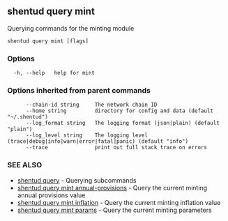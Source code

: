 ## shentud query mint

Querying commands for the minting module

```
shentud query mint [flags]
```

### Options

```
  -h, --help   help for mint
```

### Options inherited from parent commands

```
      --chain-id string     The network chain ID
      --home string         directory for config and data (default "~/.shentud")
      --log_format string   The logging format (json|plain) (default "plain")
      --log_level string    The logging level (trace|debug|info|warn|error|fatal|panic) (default "info")
      --trace               print out full stack trace on errors
```

### SEE ALSO

* [shentud query](shentud_query.md)	 - Querying subcommands
* [shentud query mint annual-provisions](shentud_query_mint_annual-provisions.md)	 - Query the current minting annual provisions value
* [shentud query mint inflation](shentud_query_mint_inflation.md)	 - Query the current minting inflation value
* [shentud query mint params](shentud_query_mint_params.md)	 - Query the current minting parameters


